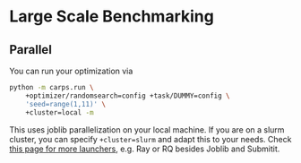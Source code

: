 # Large Scale Benchmarking

## Parallel
You can run your optimization via
```bash
python -m carps.run \
    +optimizer/randomsearch=config +task/DUMMY=config \
    'seed=range(1,11)' \
    +cluster=local -m
```
This uses joblib parallelization on your local machine.
If you are on a slurm cluster, you can specify `+cluster=slurm` and adapt this to your needs.
Check [this page for more launchers](https://hydra.cc/docs/plugins/joblib_launcher/), e.g. Ray or RQ besides Joblib and Submitit.
